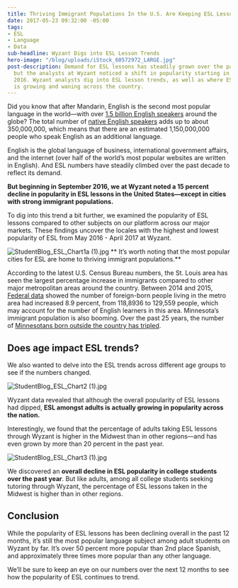 ```yaml
---
title: Thriving Immigrant Populations In the U.S. Are Keeping ESL Lessons Alive
date: 2017-05-23 09:32:00 -05:00
tags:
- ESL
- Language
- Data
sub-headline: Wyzant Digs into ESL Lesson Trends
hero-image: "/blog/uploads/iStock_60572972_LARGE.jpg"
post-description: Demand for ESL lessons has steadily grown over the past decade,
  but the analysts at Wyzant noticed a shift in popularity starting in the fall of
  2016. Wyzant analysts dig into ESL lesson trends, as well as where ESL lesson popularity
  is growing and waning across the country.
---
```


Did you know that after Mandarin, English is the second most popular language in the world—with over [1.5 billion English speakers](https://blog.esl-languages.com/blog/learn-languages/english/english-language-global-number-one/) around the globe? The total number of [native English speakers](https://en.wikipedia.org/wiki/List_of_countries_by_English-speaking_population) adds up to about 350,000,000, which means that there are an estimated 1,150,000,000 people who speak English as an additional language.

English is the global language of business, international government affairs, and the internet (over half of the world’s most popular websites are written in English). And ESL numbers have steadily climbed over the past decade to reflect its demand.

**But beginning in September 2016, we at Wyzant noted a 15 percent decline in popularity in ESL lessons in the United States—except in cities with strong immigrant populations.**

To dig into this trend a bit further, we examined the popularity of ESL lessons compared to other subjects on our platform across our major markets. These findings uncover the locales with the highest and lowest popularity of ESL from May 2016 - April 2017 at Wyzant.

![StudentBlog_ESL_Chart1a (1).jpg](/blog/uploads/StudentBlog_ESL_Chart1a%20(1).jpg)
**
It’s worth noting that the most popular cities for ESL are home to thriving immigrant populations.**

According to the latest U.S. Census Bureau numbers, the St. Louis area has seen the largest percentage increase in immigrants compared to other major metropolitan areas around the country. Between 2014 and 2015, [Federal data](http://www.kmov.com/story/33158944/st-louis-leads-nation-in-growing-immigrant-population) showed the number of foreign-born people living in the metro area had increased 8.9 percent, from 118,8936 to 129,559 people, which may account for the number of English learners in this area. Minnesota’s immigrant population is also booming. Over the past 25 years, the number of [Minnesotans born outside the country has tripled](https://www.minnpost.com/new-americans/2015/10/who-are-minnesota-s-new-americans-heres-what-data-tell-us).

## Does age impact ESL trends?

We also wanted to delve into the ESL trends across different age groups to see if the numbers changed.

![StudentBlog_ESL_Chart2 (1).jpg](/blog/uploads/StudentBlog_ESL_Chart2%20(1).jpg)

Wyzant data revealed that although the overall popularity of ESL lessons had dipped, **ESL amongst adults is actually growing in popularity across the nation.**

Interestingly, we found that the percentage of adults taking ESL lessons through Wyzant is higher in the Midwest than in other regions—and has even grown by more than 20 percent in the past year.

![StudentBlog_ESL_Chart3 (1).jpg](/blog/uploads/StudentBlog_ESL_Chart3%20(1).jpg)

We discovered an **overall decline in ESL popularity in college students over the past year**. But like adults, among all college students seeking tutoring through Wyzant, the percentage of ESL lessons taken in the Midwest is higher than in other regions.

## Conclusion

While the popularity of ESL lessons has been declining overall in the past 12 months, it’s still the most popular language subject among adult students on Wyzant by far. It’s over 50 percent more popular than 2nd place Spanish, and approximately three times more popular than any other language.

We’ll be sure to keep an eye on our numbers over the next 12 months to see how the popularity of ESL continues to trend.